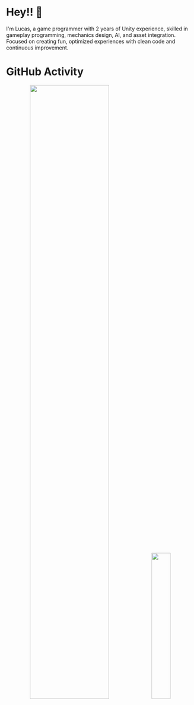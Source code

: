 # Hey!! 👋

I'm Lucas, a game programmer with 2 years of Unity experience, skilled in gameplay programming, mechanics design, AI, and asset integration. Focused on creating fun, optimized experiences with clean code and continuous improvement.

# GitHub Activity

<div align = "center"> 
    <img width=65% src="http://github-profile-summary-cards.vercel.app/api/cards/profile-details?username=notluxca&theme=panda&hide_border=false" > 
    <img width=31.7% src="http://github-profile-summary-cards.vercel.app/api/cards/stats?username=notluxca&theme=panda&hide_border=false"">
</div>

